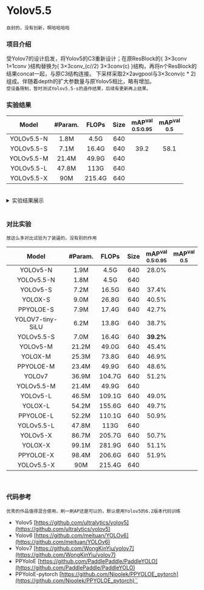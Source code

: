 # Yolov5.5
`自封的，没有创新，啊哈哈哈哈`

<!--自封-->

### 项目介绍

受Yolov7的设计启发，将Yolov5的C3重新设计；在原ResBlock的{ 3×3conv 1×1conv }结构替换为{ 3×3conv_(c//2) 3×3conv(c) }结构，再将n个ResBlock的结果concat一起，与原C3结构连接。
下采样采取2×2avgpool与3×3conv(c * 2)组成。伴随着depth的扩大参数量与原Yolov5相比，略有增加。
<br>
`受设备限制，暂时测试Yolov5.5-s的造作结果，后续有更新再上结果。`
<br>

### 实验结果

|   Model    | #Param. | FLOPs | Size | mAP<sup>val<br>0.5:0.95 | mAP<sup>val<br>0.5 |
| :--------: | :-----: | :---: | :--: | :-------: | :-------: |
| YOLOv5.5-N |  1.8M   |  4.5G | 640  |           |           |
| YOLOv5.5-S |  7.1M   | 16.4G | 640  |   39.2    |   58.1    |
| YOLOv5.5-M |  21.4M  | 49.9G | 640  |           |           |
| YOLOv5.5-L |  47.8M  |  113G | 640  |           |           |
| YOLOv5.5-X |  90M    |215.4G | 640  |           |           |

<br>
<details>
<summary>实验结果展示</summary>

Yolov5.5-s
```python
 Average Precision  (AP) @[ IoU=0.50:0.95 | area=   all | maxDets=100 ] = 0.392
 Average Precision  (AP) @[ IoU=0.50      | area=   all | maxDets=100 ] = 0.581
 Average Precision  (AP) @[ IoU=0.75      | area=   all | maxDets=100 ] = 0.422
 Average Precision  (AP) @[ IoU=0.50:0.95 | area= small | maxDets=100 ] = 0.209
 Average Precision  (AP) @[ IoU=0.50:0.95 | area=medium | maxDets=100 ] = 0.441
 Average Precision  (AP) @[ IoU=0.50:0.95 | area= large | maxDets=100 ] = 0.534
 Average Recall     (AR) @[ IoU=0.50:0.95 | area=   all | maxDets=  1 ] = 0.320
 Average Recall     (AR) @[ IoU=0.50:0.95 | area=   all | maxDets= 10 ] = 0.528
 Average Recall     (AR) @[ IoU=0.50:0.95 | area=   all | maxDets=100 ] = 0.582
 Average Recall     (AR) @[ IoU=0.50:0.95 | area= small | maxDets=100 ] = 0.381
 Average Recall     (AR) @[ IoU=0.50:0.95 | area=medium | maxDets=100 ] = 0.635
 Average Recall     (AR) @[ IoU=0.50:0.95 | area= large | maxDets=100 ] = 0.755
```

</details>
<br>

### 对比实验
`放这么多对比试验为了装逼的，没有别的作用`

|      Model       | #Param. | FLOPs  | Size | mAP<sup>val<br>0.5:0.95 | mAP<sup>val<br>0.5 |
| :--------------: | :-----: | :----: | :--: | :-------: | :-------: |
|     YOLOv5-N     |  1.9M   |  4.5G  | 640  |   28.0%   |           |
|    YOLOv5.5-N    |  1.8M   |  4.5G  | 640  |           |           |
|     YOLOv5-S     |  7.2M   | 16.5G  | 640  |   37.4%   |           |
|     YOLOX-S      |  9.0M   | 26.8G  | 640  |   40.5%   |           |
|    PPYOLOE-S     |  7.9M   | 17.4G  | 640  |   42.7%   |           |
| YOLOV7-tiny-SiLU |  6.2M   | 13.8G  | 640  |   38.7%   |           |
|    YOLOv5.5-S    |  7.0M   | 16.4G  | 640  |   **39.2%**   |           |
|     YOLOv5-M     |  21.2M  | 49.0G  | 640  |   45.4%   |           |
|     YOLOX-M      |  25.3M  | 73.8G  | 640  |   46.9%   |           |
|    PPYOLOE-M     |  23.4M  | 49.9G  | 640  |   48.6%   |           |
|      YOLOv7      |  36.9M  | 104.7G | 640  |   51.2%   |           |
|    YOLOv5.5-M    |  21.4M  | 49.9G  | 640  |           |           |
|     YOLOv5-L     |  46.5M  | 109.1G | 640  |   49.0%   |           |
|     YOLOX-L      |  54.2M  | 155.6G | 640  |   49.7%   |           |
|    PPYOLOE-L     |  52.2M  | 110.1G | 640  |   50.9%   |           |
|    YOLOv5.5-L    |  47.8M  |  113G  | 640  |           |           |
|     YOLOv5-X     |  86.7M  | 205.7G | 640  |   50.7%   |           |
|     YOLOX-X      |  99.1M  | 281.9G | 640  |   51.1%   |           |
|    PPYOLOE-X     |  98.4M  | 206.6G | 640  |   51.9%   |           |
|    YOLOv5.5-X    |  90M    | 215.4G | 640  |           |           |

<br>

### 代码参考
`优秀的作品值得混合使用，刷一刷AP还是可以的，默认使用Yolov5的6.2版本代码训练`
* Yolov5  [https://github.com/ultralytics/yolov5](https://github.com/ultralytics/yolov5)
* Yolov6  [https://github.com/meituan/YOLOv6](https://github.com/meituan/YOLOv6)
* Yolov7  [https://github.com/WongKinYiu/yolov7](https://github.com/WongKinYiu/yolov7)
* PPYoloE  [https://github.com/PaddlePaddle/PaddleYOLO](https://github.com/PaddlePaddle/PaddleYOLO)
* PPYoloE-pytorch  [https://github.com/Nioolek/PPYOLOE_pytorch](https://github.com/Nioolek/PPYOLOE_pytorch)``